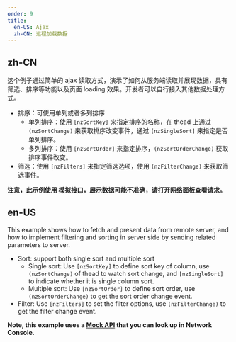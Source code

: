 ```yaml
---
order: 9
title:
  en-US: Ajax
  zh-CN: 远程加载数据
---
```


## zh-CN

这个例子通过简单的 ajax 读取方式，演示了如何从服务端读取并展现数据，具有筛选、排序等功能以及页面 loading 效果。开发者可以自行接入其他数据处理方式。

- 排序：可使用单列或者多列排序
  - 单列排序：使用 `[nzSortKey]` 来指定排序的名称，在 thead 上通过 `(nzSortChange)` 来获取排序改变事件，通过 `[nzSingleSort]` 来指定是否单列排序。
  - 多列排序：使用 `[nzSortOrder]` 来指定排序，`(nzSortOrderChange)` 获取排序事件改变。
- 筛选：使用 `[nzFilters]` 来指定筛选选项，使用 `(nzFilterChange)` 来获取筛选事件。

**注意，此示例使用 [模拟接口](https://randomuser.me)，展示数据可能不准确，请打开网络面板查看请求。**

## en-US

This example shows how to fetch and present data from remote server, and how to implement filtering and sorting in server side by sending related parameters to server. 

- Sort: support both single sort and multiple sort
  - Single sort: Use `[nzSortKey]` to define sort key of column, use `(nzSortChange)` of thead to watch sort change, and `[nzSingleSort]` to indicate whether it is single column sort.
  - Multiple sort: Use `[nzSortOrder]` to define sort order, use `(nzSortOrderChange)` to get the sort order change event.
- Filter: Use `[nzFilters]` to set the filter options, use `(nzFilterChange)` to get the filter change event.
 
**Note, this example uses a [Mock API](https://randomuser.me) that you can look up in Network Console.**


